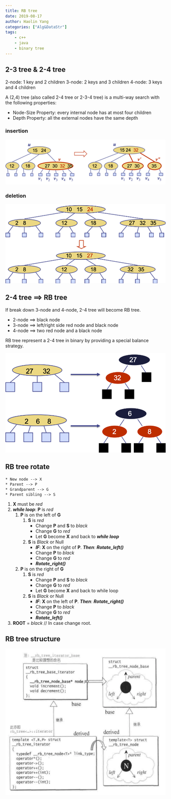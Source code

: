 ```yaml
---
title: RB tree
date: 2019-08-17
author: Haolin Yang
categories: ["Alg&DataStr"]
tags:
    - c++
    - java
    - binary tree
---
```


## 2-3 tree & 2-4 tree

2-node: 1 key and 2 children
3-node: 2 keys and 3 children
4-node: 3 keys and 4 children

A (2,4) tree (also called 2-4 tree or 2-3-4 tree) is a multi-way search with the following properties:

-   Node-Size Property: every internal node has at most four children
-   Depth Property: all the external nodes have the same depth

### insertion

![2-4insertion](/images/2019-8-17-RB-tree/2-4-insertion.png)

### deletion

![2-4deletion](/images/2019-8-17-RB-tree/2-4-deletion.png)

## 2-4 tree ==> RB tree

If break down 3-node and 4-node, 2-4 tree will become RB tree.

-   2-node ==> black node
-   3-node ==> left/right side red node and black node
-   4-node ==> two red node and a black node

RB tree represent a 2-4 tree in binary by providing a special balance strategy.

![2-4-rb-tree](/images/2019-8-17-RB-tree/2-4-rb-tree.png)

## RB tree rotate

```
* New node --> X
* Parent --> P
* Grandparent --> G
* Parent sibling --> S
```

1. **X** must be _red_
2. **_while loop_**: **P** is _red_
    1. **P** is on the left of **G**
        1. **S** is _red_
            - Change **P** and **S** to _black_
            - Change **G** to _red_
            - Let **G** become **X** and back to **_while loop_**
        2. **S** is _Black_ or Null
            - **_IF_**: **X** on the right of **P**. **_Then_**: **_Rotate_left()_**
            - Change **P** to _black_
            - Change **G** to _red_
            - **_Rotate_right()_**
    2. **P** is on the right of **G**
        1. **S** is _red_
            - Change **P** and **S** to _black_
            - Change **G** to _red_
            - Let **G** become **X** and back to while loop
        2. **S** is _Black_ or Null
            - **_IF_**: **X** on the left of **P**. **_Then_**: **_Rotate_right()_**
            - Change **P** to _black_
            - Change **G** to _red_
            - **_Rotate_left()_**
3. **ROOT** = _black_ // In case change root.

## RB tree structure

![2-4-rb-tree](/images/2019-8-17-RB-tree/rbtree-structure.png)
